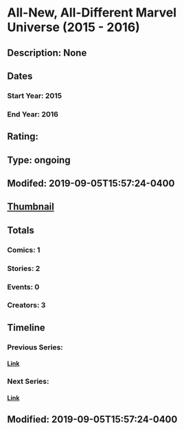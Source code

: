 # All-New, All-Different Marvel Universe (2015 - 2016)
## Description: None
## Dates
### Start Year: 2015
### End Year: 2016
## Rating: 
## Type: ongoing
## Modifed: 2019-09-05T15:57:24-0400
## [Thumbnail](http://i.annihil.us/u/prod/marvel/i/mg/b/40/image_not_available.jpg)
## Totals
### Comics: 1
### Stories: 2
### Events: 0
### Creators: 3
## Timeline
### Previous Series: 
#### [Link]()
### Next Series: 
#### [Link]()
## Modified: 2019-09-05T15:57:24-0400